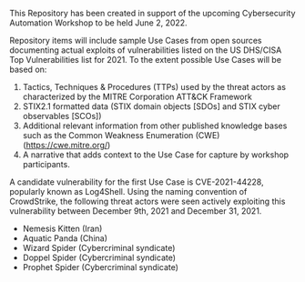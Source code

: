 This Repository has been created in support of the upcoming Cybersecurity Automation Workshop to be held June 2, 2022.

Repository items will include sample Use Cases from open sources documenting actual exploits of vulnerabilities listed on the US DHS/CISA Top Vulnerabilities list for 2021. To the extent possible Use Cases will be based on:

1. Tactics, Techniques & Procedures (TTPs) used by the threat actors as characterized by the MITRE Corporation ATT&CK Framework
2. STIX2.1 formatted data (STIX domain objects [SDOs] and STIX cyber observables [SCOs])
3. Additional relevant information from other published knowledge bases such as the Common Weakness Enumeration (CWE) (https://cwe.mitre.org/)
4. A narrative that adds context to the Use Case for capture by workshop participants.

A candidate vulnerability for the first Use Case is CVE-2021-44228, popularly known as Log4Shell.  Using the naming convention of CrowdStrike, the following threat actors were seen actively exploiting this vulnerability between December 9th, 2021 and December 31, 2021.  

- Nemesis Kitten (Iran)
- Aquatic Panda (China) 
- Wizard Spider (Cybercriminal syndicate)
- Doppel Spider (Cybercriminal syndicate)
- Prophet Spider (Cybercriminal syndicate)
